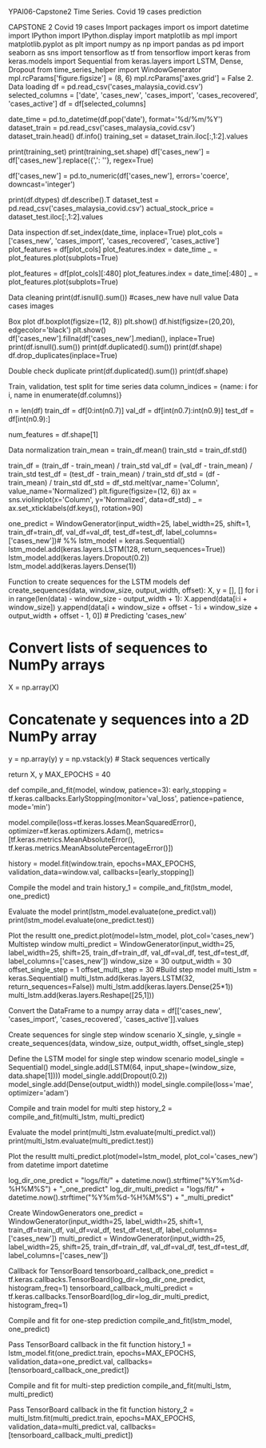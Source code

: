 YPAI06-Capstone2
Time Series. Covid 19 cases prediction

CAPSTONE 2
Covid 19 cases
Import packages import os import datetime import IPython import IPython.display import matplotlib as mpl import matplotlib.pyplot as plt import numpy as np import pandas as pd import seaborn as sns import tensorflow as tf from tensorflow import keras from keras.models import Sequential from keras.layers import LSTM, Dense, Dropout from time_series_helper import WindowGenerator
mpl.rcParams['figure.figsize'] = (8, 6) mpl.rcParams['axes.grid'] = False 2. Data loading df = pd.read_csv('cases_malaysia_covid.csv') selected_columns = ['date', 'cases_new', 'cases_import', 'cases_recovered', 'cases_active'] df = df[selected_columns]

date_time = pd.to_datetime(df.pop('date'), format='%d/%m/%Y') dataset_train = pd.read_csv('cases_malaysia_covid.csv') dataset_train.head() df.info() training_set = dataset_train.iloc[:,1:2].values

print(training_set) print(training_set.shape) df['cases_new'] = df['cases_new'].replace({',': ''}, regex=True)

df['cases_new'] = pd.to_numeric(df['cases_new'], errors='coerce', downcast='integer')

print(df.dtypes) df.describe().T dataset_test = pd.read_csv('cases_malaysia_covid.csv') actual_stock_price = dataset_test.iloc[:,1:2].values

Data inspection
df.set_index(date_time, inplace=True) plot_cols = ['cases_new', 'cases_import', 'cases_recovered', 'cases_active'] plot_features = df[plot_cols] plot_features.index = date_time _ = plot_features.plot(subplots=True)

plot_features = df[plot_cols][:480] plot_features.index = date_time[:480] _ = plot_features.plot(subplots=True)

Data cleaning
print(df.isnull().sum()) #cases_new have null value Data cases images

Box plot
df.boxplot(figsize=(12, 8)) plt.show() df.hist(figsize=(20,20), edgecolor='black') plt.show() df['cases_new'].fillna(df['cases_new'].median(), inplace=True) print(df.isnull().sum()) print(df.duplicated().sum()) print(df.shape) df.drop_duplicates(inplace=True)

Double check duplicate
print(df.duplicated().sum()) print(df.shape)

Train, validation, test split for time series data
column_indices = {name: i for i, name in enumerate(df.columns)}

n = len(df) train_df = df[0:int(n0.7)] val_df = df[int(n0.7):int(n0.9)] test_df = df[int(n0.9):]

num_features = df.shape[1]

Data normalization
train_mean = train_df.mean() train_std = train_df.std()

train_df = (train_df - train_mean) / train_std val_df = (val_df - train_mean) / train_std test_df = (test_df - train_mean) / train_std df_std = (df - train_mean) / train_std df_std = df_std.melt(var_name='Column', value_name='Normalized') plt.figure(figsize=(12, 6)) ax = sns.violinplot(x='Column', y='Normalized', data=df_std) _ = ax.set_xticklabels(df.keys(), rotation=90)

one_predict = WindowGenerator(input_width=25, label_width=25, shift=1, train_df=train_df, val_df=val_df, test_df=test_df, label_columns=['cases_new'])# %% lstm_model = keras.Sequential() lstm_model.add(keras.layers.LSTM(128, return_sequences=True)) lstm_model.add(keras.layers.Dropout(0.2)) lstm_model.add(keras.layers.Dense(1))

Function to create sequences for the LSTM models
def create_sequences(data, window_size, output_width, offset): X, y = [], [] for i in range(len(data) - window_size - output_width + 1): X.append(data[i:i + window_size]) y.append(data[i + window_size + offset - 1:i + window_size + output_width + offset - 1, 0]) # Predicting 'cases_new'

# Convert lists of sequences to NumPy arrays
X = np.array(X)

# Concatenate y sequences into a 2D NumPy array
y = np.array(y)
y = np.vstack(y)  # Stack sequences vertically

return X, y
MAX_EPOCHS = 40

def compile_and_fit(model, window, patience=3): early_stopping = tf.keras.callbacks.EarlyStopping(monitor='val_loss', patience=patience, mode='min')

model.compile(loss=tf.keras.losses.MeanSquaredError(), optimizer=tf.keras.optimizers.Adam(), metrics=[tf.keras.metrics.MeanAbsoluteError(), tf.keras.metrics.MeanAbsolutePercentageError()])

history = model.fit(window.train, epochs=MAX_EPOCHS, validation_data=window.val, callbacks=[early_stopping])

Compile the model and train
history_1 = compile_and_fit(lstm_model, one_predict)

Evaluate the model
print(lstm_model.evaluate(one_predict.val)) print(lstm_model.evaluate(one_predict.test))

Plot the resultt
one_predict.plot(model=lstm_model, plot_col='cases_new') Multistep window multi_predict = WindowGenerator(input_width=25, label_width=25, shift=25, train_df=train_df, val_df=val_df, test_df=test_df, label_columns=['cases_new']) window_size = 30 output_width = 30 offset_single_step = 1 offset_multi_step = 30 #Build step model multi_lstm = keras.Sequential() multi_lstm.add(keras.layers.LSTM(32, return_sequences=False)) multi_lstm.add(keras.layers.Dense(25*1)) multi_lstm.add(keras.layers.Reshape([25,1]))

Convert the DataFrame to a numpy array
data = df[['cases_new', 'cases_import', 'cases_recovered', 'cases_active']].values

Create sequences for single step window scenario
X_single, y_single = create_sequences(data, window_size, output_width, offset_single_step)

Define the LSTM model for single step window scenario
model_single = Sequential() model_single.add(LSTM(64, input_shape=(window_size, data.shape[1]))) model_single.add(Dropout(0.2)) model_single.add(Dense(output_width)) model_single.compile(loss='mae', optimizer='adam')

Compile and train model for multi step
history_2 = compile_and_fit(multi_lstm, multi_predict)

Evaluate the model
print(multi_lstm.evaluate(multi_predict.val)) print(multi_lstm.evaluate(multi_predict.test))

Plot the resultt
multi_predict.plot(model=lstm_model, plot_col='cases_new') from datetime import datetime

log_dir_one_predict = "logs/fit/" + datetime.now().strftime("%Y%m%d-%H%M%S") + "_one_predict" log_dir_multi_predict = "logs/fit/" + datetime.now().strftime("%Y%m%d-%H%M%S") + "_multi_predict"

Create WindowGenerators
one_predict = WindowGenerator(input_width=25, label_width=25, shift=1, train_df=train_df, val_df=val_df, test_df=test_df, label_columns=['cases_new']) multi_predict = WindowGenerator(input_width=25, label_width=25, shift=25, train_df=train_df, val_df=val_df, test_df=test_df, label_columns=['cases_new'])

Callback for TensorBoard
tensorboard_callback_one_predict = tf.keras.callbacks.TensorBoard(log_dir=log_dir_one_predict, histogram_freq=1) tensorboard_callback_multi_predict = tf.keras.callbacks.TensorBoard(log_dir=log_dir_multi_predict, histogram_freq=1)

Compile and fit for one-step prediction
compile_and_fit(lstm_model, one_predict)

Pass TensorBoard callback in the fit function
history_1 = lstm_model.fit(one_predict.train, epochs=MAX_EPOCHS, validation_data=one_predict.val, callbacks=[tensorboard_callback_one_predict])

Compile and fit for multi-step prediction
compile_and_fit(multi_lstm, multi_predict)

Pass TensorBoard callback in the fit function
history_2 = multi_lstm.fit(multi_predict.train, epochs=MAX_EPOCHS, validation_data=multi_predict.val, callbacks=[tensorboard_callback_multi_predict])

